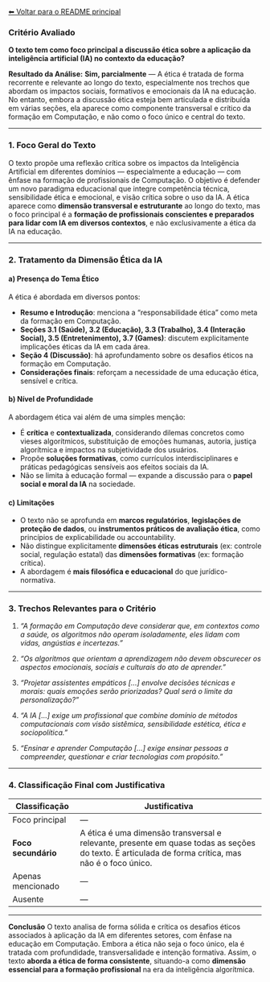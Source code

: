 [⬅ Voltar para o README principal](./README.md)

### **Critério Avaliado**

**O texto tem como foco principal a discussão ética sobre a aplicação da inteligência artificial (IA) no contexto da educação?**

**Resultado da Análise:**
**Sim, parcialmente** — A ética é tratada de forma recorrente e relevante ao longo do texto, especialmente nos trechos que abordam os impactos sociais, formativos e emocionais da IA na educação. No entanto, embora a discussão ética esteja bem articulada e distribuída em várias seções, ela aparece como componente transversal e crítico da formação em Computação, e não como o foco único e central do texto.

---

### **1. Foco Geral do Texto**

O texto propõe uma reflexão crítica sobre os impactos da Inteligência Artificial em diferentes domínios — especialmente a educação — com ênfase na formação de profissionais de Computação. O objetivo é defender um novo paradigma educacional que integre competência técnica, sensibilidade ética e emocional, e visão crítica sobre o uso da IA. A ética aparece como **dimensão transversal e estruturante** ao longo do texto, mas o foco principal é a **formação de profissionais conscientes e preparados para lidar com IA em diversos contextos**, e não exclusivamente a ética da IA na educação.

---

### **2. Tratamento da Dimensão Ética da IA**

#### a) **Presença do Tema Ético**

A ética é abordada em diversos pontos:

* **Resumo e Introdução**: menciona a “responsabilidade ética” como meta da formação em Computação.
* **Seções 3.1 (Saúde), 3.2 (Educação), 3.3 (Trabalho), 3.4 (Interação Social), 3.5 (Entretenimento), 3.7 (Games)**: discutem explicitamente implicações éticas da IA em cada área.
* **Seção 4 (Discussão)**: há aprofundamento sobre os desafios éticos na formação em Computação.
* **Considerações finais**: reforçam a necessidade de uma educação ética, sensível e crítica.

#### b) **Nível de Profundidade**

A abordagem ética vai além de uma simples menção:

* É **crítica** e **contextualizada**, considerando dilemas concretos como vieses algorítmicos, substituição de emoções humanas, autoria, justiça algorítmica e impactos na subjetividade dos usuários.
* Propõe **soluções formativas**, como currículos interdisciplinares e práticas pedagógicas sensíveis aos efeitos sociais da IA.
* Não se limita à educação formal — expande a discussão para o **papel social e moral da IA** na sociedade.

#### c) **Limitações**

* O texto não se aprofunda em **marcos regulatórios**, **legislações de proteção de dados**, ou **instrumentos práticos de avaliação ética**, como princípios de explicabilidade ou accountability.
* Não distingue explicitamente **dimensões éticas estruturais** (ex: controle social, regulação estatal) das **dimensões formativas** (ex: formação crítica).
* A abordagem é **mais filosófica e educacional** do que jurídico-normativa.

---

### **3. Trechos Relevantes para o Critério**

1. *“A formação em Computação deve considerar que, em contextos como a saúde, os algoritmos não operam isoladamente, eles lidam com vidas, angústias e incertezas.”*

2. *“Os algoritmos que orientam a aprendizagem não devem obscurecer os aspectos emocionais, sociais e culturais do ato de aprender.”*

3. *“Projetar assistentes empáticos \[...] envolve decisões técnicas e morais: quais emoções serão priorizadas? Qual será o limite da personalização?”*

4. *“A IA \[...] exige um profissional que combine domínio de métodos computacionais com visão sistêmica, sensibilidade estética, ética e sociopolítica.”*

5. *“Ensinar e aprender Computação \[...] exige ensinar pessoas a compreender, questionar e criar tecnologias com propósito.”*

---

### **4. Classificação Final com Justificativa**

| **Classificação**   | **Justificativa**                                                                                                                                  |
| ------------------- | -------------------------------------------------------------------------------------------------------------------------------------------------- |
| Foco principal      | —                                                                                                                                                  |
| **Foco secundário** | A ética é uma dimensão transversal e relevante, presente em quase todas as seções do texto. É articulada de forma crítica, mas não é o foco único. |
| Apenas mencionado   | —                                                                                                                                                  |
| Ausente             | —                                                                                                                                                  |

---

**Conclusão**
O texto analisa de forma sólida e crítica os desafios éticos associados à aplicação da IA em diferentes setores, com ênfase na educação em Computação. Embora a ética não seja o foco único, ela é tratada com profundidade, transversalidade e intenção formativa. Assim, o texto **aborda a ética de forma consistente**, situando-a como **dimensão essencial para a formação profissional** na era da inteligência algorítmica.
